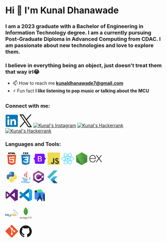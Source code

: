# Hi 👋 I'm Kunal Dhanawade

### I am a 2023 graduate with a Bachelor of Engineering in Information Technology degree. I am a currently pursuing Post-Graduate Diploma in Advanced Computing from CDAC. I am passionate about new technologies and love to explore them.

### I believe in everything being an object, just doesn't treat them that way irl😂

<!-- - 🌱 I’m currently learning **Android App Development using Java**-->
- 📫 How to reach me **kunaldhanawade7@gmail.com**
- ⚡ Fun fact **I like listening to pop music or talking about the MCU**

### Connect with me:

[<img src="https://raw.githubusercontent.com/devicons/devicon/master/icons/linkedin/linkedin-original.svg" alt="Kunal's LinkedIn" width="40" height="40" />](https://linkedin.com/in/dhanawade-kunal)
[<img src="https://raw.githubusercontent.com/devicons/devicon/master/icons/twitter/twitter-original.svg" alt="Kunal's Twitter" width="40" height="40" />](https://twitter.com/kunalrd07)
[<img src="https://raw.githubusercontent.com/rahuldkjain/github-profile-readme-generator/master/src/images/icons/Social/instagram.svg" alt="Kunal's Instagram" width="40" height="40" />](https://instagram.com/kunaldhanawade) 
[<img src="https://raw.githubusercontent.com/rahuldkjain/github-profile-readme-generator/master/src/images/icons/Social/hackerrank.svg" alt="Kunal's Hackerrank" width="40" height="40" />](https://www.hackerrank.com/profile/kunaldhanawade7)
[<img src="https://raw.githubusercontent.com/rahuldkjain/github-profile-readme-generator/master/src/images/icons/Social/leet-code.svg" alt="Kunal's Hackerrank" width="40" height="40" />](https://leetcode.com/kunaldhanawade/)

### Languages and Tools:

<img src="https://raw.githubusercontent.com/devicons/devicon/master/icons/html5/html5-original-wordmark.svg" alt="HTML" width="40" height="40" /> <img src="https://raw.githubusercontent.com/devicons/devicon/master/icons/css3/css3-original-wordmark.svg" alt="CSS" width="40" height="40" /> <img src="https://raw.githubusercontent.com/devicons/devicon/master/icons/bootstrap/bootstrap-original.svg" alt="Bootstrap" width="40" height="40" /> <img src="https://raw.githubusercontent.com/devicons/devicon/master/icons/javascript/javascript-original.svg" alt="Javascript" width="40" height="40" /> <img src="https://raw.githubusercontent.com/devicons/devicon/master/icons/react/react-original.svg" alt="React" width="40" height="40" /> <img src="https://raw.githubusercontent.com/devicons/devicon/master/icons/nodejs/nodejs-original.svg" alt="Node JS" width="40" height="40" /> <img src="https://raw.githubusercontent.com/devicons/devicon/master/icons/express/express-original.svg" alt="Express JS" width="40" height="40" />

<img src="https://raw.githubusercontent.com/devicons/devicon/master/icons/python/python-original.svg" alt="Python" width="40" height="40" /> <img src="https://raw.githubusercontent.com/devicons/devicon/master/icons/java/java-original.svg" alt="Java" width="40" height="40" /><img src="https://raw.githubusercontent.com/devicons/devicon/master/icons/csharp/csharp-original.svg" alt="CSharp" width="40" height="40" /> <img src="https://raw.githubusercontent.com/devicons/devicon/master/icons/flutter/flutter-original.svg" alt="Flutter" width="40" height="40" /> 

<img src="https://raw.githubusercontent.com/devicons/devicon/master/icons/visualstudio/visualstudio-plain.svg" alt="Visual Studio" width="40" height="40" /> <img src="https://raw.githubusercontent.com/devicons/devicon/master/icons/vscode/vscode-original.svg" alt="VS Code" width="40" height="40" /> <img src="https://raw.githubusercontent.com/devicons/devicon/master/icons/androidstudio/androidstudio-original.svg" alt="Android Studio" width="40" height="40" />

<img src="https://raw.githubusercontent.com/devicons/devicon/master/icons/mysql/mysql-original-wordmark.svg" alt="MySQL" width="40" height="40" /> <img src="https://raw.githubusercontent.com/devicons/devicon/master/icons/mongodb/mongodb-original-wordmark.svg" alt="Mongo DB" width="40" height="40" />

<img src="https://raw.githubusercontent.com/devicons/devicon/master/icons/git/git-original.svg" alt="Git" width="40" height="40" /> <img src="https://raw.githubusercontent.com/devicons/devicon/master/icons/github/github-original.svg" alt="GitHub" width="40" height="40" />
